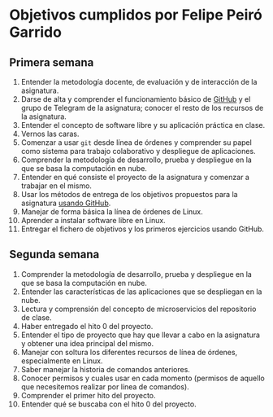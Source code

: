 # Objetivos cumplidos por Felipe Peiró Garrido

## Primera semana
1. Entender la metodología docente, de evaluación y de interacción de la asignatura.
2. Darse de alta y comprender el funcionamiento básico de [GitHub](https://github.com) y el grupo de Telegram de la asignatura; conocer el resto de los recursos de la asignatura. 
3. Entender el concepto de software libre y su aplicación práctica en clase.
4. Vernos las caras.
5. Comenzar a usar `git` desde línea de órdenes y comprender su papel como sistema para trabajo colaborativo y despliegue de aplicaciones.
6. Comprender la metodología de desarrollo, prueba y despliegue en la que se basa la computación en nube.
7. Entender en qué consiste el proyecto de la asignatura y comenzar a trabajar en el mismo.
8. Usar los métodos de entrega de los objetivos propuestos para la asignatura [usando GitHub](../objetivos/README.md). 
9. Manejar de forma básica la línea de órdenes de Linux.
10. Aprender a instalar software libre en Linux.
11. Entregar el fichero de objetivos y los primeros ejercicios usando GitHub.

## Segunda semana
1. Comprender la metodología de desarrollo, prueba y despliegue en la que se basa la computación en nube.
2. Entender las características de las aplicaciones que se despliegan en la nube.
3. Lectura y comprensión del concepto de microservicios del repositorio de clase.
4. Haber entregado el hito 0 del proyecto.
5. Entender el tipo de proyecto que hay que llevar a cabo en la asignatura y obtener una idea principal del mismo.
6. Manejar con soltura los diferentes recursos de línea de órdenes, especialmente en Linux.
7. Saber manejar la historia de comandos anteriores.
8. Conocer permisos y cuales usar en cada momento (permisos de aquello que necesitemos realizar por línea de comandos).
9. Comprender el primer hito del proyecto.
10. Entender qué se buscaba con el hito 0 del proyecto.
